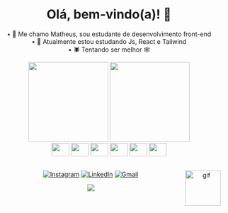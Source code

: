 <div align="center">

# Olá, bem-vindo(a)! 👋
• 🤠 Me chamo Matheus, sou estudante de desenvolvimento front-end<br>
• 👶 Atualmente estou estudando Js, React e Tailwind<br>
• 🕷 Tentando ser melhor 🕸<br>

<div>
<img height="180em" src="https://github-readme-stats.vercel.app/api?username=zmatezz&theme=shadow_red&hide_border=false&include_all_commits=false&count_private=true&bg_color=000000&text_color=FFFFFF"/>
<img height="180em" src="https://github-readme-stats.vercel.app/api/top-langs/?username=zmatezz&theme=shadow_red&hide_border=false&include_all_commits=false&count_private=true&layout=compact&bg_color=000000&text_color=FFFFFF"/>
</div>

<div style="display: inline-block;">
 <img style="height: 30px; width: 40px;" src="https://cdn.jsdelivr.net/gh/devicons/devicon/icons/html5/html5-original.svg" />
 <img style="height: 30px; width: 40px;" src="https://cdn.jsdelivr.net/gh/devicons/devicon/icons/css3/css3-original.svg" />
 <img style="height: 30px; width: 40px;" src="https://cdn.jsdelivr.net/gh/devicons/devicon/icons/javascript/javascript-original.svg" />
 <img style="height: 30px; width: 40px;" src="https://cdn.jsdelivr.net/gh/devicons/devicon/icons/sass/sass-original.svg" />
 <img style="height: 30px; width: 40px;" src="https://cdn.jsdelivr.net/gh/devicons/devicon/icons/react/react-original.svg" />
 <img style="height: 30px; width: 40px;" src="https://cdn.jsdelivr.net/gh/devicons/devicon/icons/tailwindcss/tailwindcss-plain.svg" />

</div>


 
##
[![Instagram](https://img.shields.io/badge/Instagram-E4405F?style=for-the-badge&logo=instagram&logoColor=white)](https://instagram.com/matheus_gcosta) 
[![LinkedIn](https://img.shields.io/badge/LinkedIn-0077B5?style=for-the-badge&logo=linkedin&logoColor=white)](https://linkedin.com/in/omatheus-guedes) 
[![Gmail](https://img.shields.io/badge/Gmail-D14836?style=for-the-badge&logo=gmail&logoColor=white)](mailto:matheusguedescosta@gmail.com)
<img src="https://github-production-user-asset-6210df.s3.amazonaws.com/122845779/248419706-bae9d76b-7472-4d0a-8ac0-4515cae38ebb.png" alt="gif" align="right" width="80">



 
[![](https://visitcount.itsvg.in/api?id=zmatezz&icon=5&color=12)](https://visitcount.itsvg.in)

</div>
